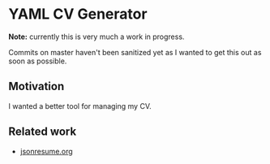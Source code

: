 # YAML CV Generator

**Note:** currently this is very much a work in progress.

Commits on master haven't been sanitized yet as I wanted to get this
out as soon as possible.

## Motivation

I wanted a better tool for managing my CV. 

## Related work

* [jsonresume.org](http://jsonresume.org)

